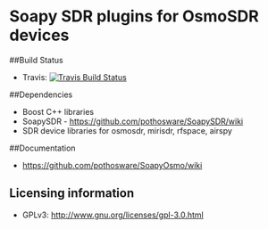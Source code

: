 # Soapy SDR plugins for OsmoSDR devices

##Build Status

- Travis: [![Travis Build Status](https://travis-ci.org/pothosware/SoapyOsmo.svg?branch=master)](https://travis-ci.org/pothosware/SoapyOsmo)

##Dependencies

* Boost C++ libraries
* SoapySDR - https://github.com/pothosware/SoapySDR/wiki
* SDR device libraries for osmosdr, mirisdr, rfspace, airspy

##Documentation

* https://github.com/pothosware/SoapyOsmo/wiki

## Licensing information

* GPLv3: http://www.gnu.org/licenses/gpl-3.0.html
